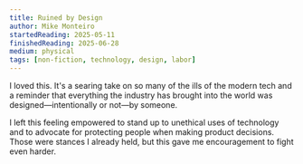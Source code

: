 ```yaml
---
title: Ruined by Design
author: Mike Monteiro
startedReading: 2025-05-11
finishedReading: 2025-06-28
medium: physical
tags: [non-fiction, technology, design, labor]
---
```


I loved this. It's a searing take on so many of the ills of the modern tech and a reminder that everything the industry has brought into the world was designed—intentionally or not—by someone.

I left this feeling empowered to stand up to unethical uses of technology and to advocate for protecting people when making product decisions. Those were stances I already held, but this gave me encouragement to fight even harder.
